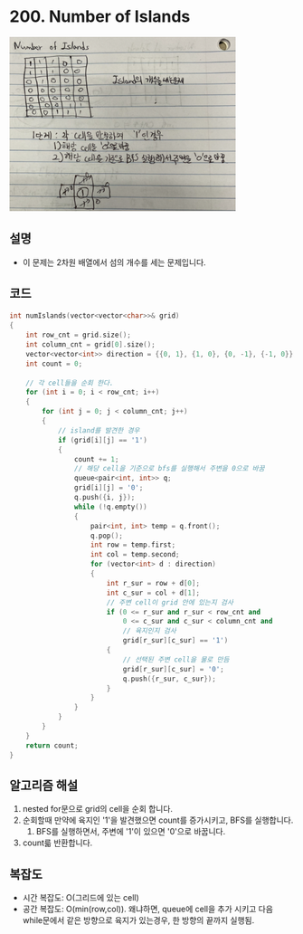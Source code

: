 # 200. Number of Islands

<img src="./200.png" width=400 />

## 설명
- 이 문제는 2차원 배열에서 섬의 개수를 세는 문제입니다.

## 코드
```cpp
int numIslands(vector<vector<char>>& grid)
{
    int row_cnt = grid.size();
    int column_cnt = grid[0].size();
    vector<vector<int>> direction = {{0, 1}, {1, 0}, {0, -1}, {-1, 0}};
    int count = 0;

    // 각 cell들을 순회 한다.
    for (int i = 0; i < row_cnt; i++)
    {
        for (int j = 0; j < column_cnt; j++)
        {
            // island를 발견한 경우
            if (grid[i][j] == '1')
            {
                count += 1;
                // 해당 cell을 기준으로 bfs를 실행해서 주변을 0으로 바꿈
                queue<pair<int, int>> q;
                grid[i][j] = '0';
                q.push({i, j});
                while (!q.empty())
                {
                    pair<int, int> temp = q.front();
                    q.pop();
                    int row = temp.first;
                    int col = temp.second;
                    for (vector<int> d : direction)
                    {
                        int r_sur = row + d[0];
                        int c_sur = col + d[1];
                        // 주변 cell이 grid 안에 있는지 검사
                        if (0 <= r_sur and r_sur < row_cnt and
                            0 <= c_sur and c_sur < column_cnt and
                            // 육지인지 검사
                            grid[r_sur][c_sur] == '1')
                        {
                            // 선택된 주변 cell을 물로 만듬
                            grid[r_sur][c_sur] = '0';
                            q.push({r_sur, c_sur});
                        }
                    }
                }
            }
        }
    }
    return count;
}
```

## 알고리즘 해설
1) nested for문으로 grid의 cell을 순회 합니다.
  1) 순회할때 만약에 육지인 '1'을 발견했으면 count를 증가시키고, BFS를 실행합니다.
     1) BFS를 실행하면서, 주변에 '1'이 있으면 '0'으로 바꿉니다.
2) count륿 반환합니다.

## 복잡도
- 시간 복잡도: O(그리드에 있는 cell)
- 공간 복잡도: O(min(row,col)). 왜냐하면, queue에 cell을 추가 시키고 다음 while문에서 같은 방향으로 육지가 있는경우, 한 방향의 끝까지 실행됨.

